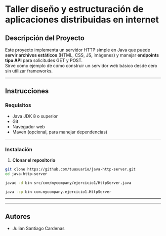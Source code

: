 
# Taller diseño y estructuración de aplicaciones distribuidas en internet

## Descripción del Proyecto
Este proyecto implementa un servidor HTTP simple en Java que puede **servir archivos estáticos** (HTML, CSS, JS, imágenes) y manejar **endpoints tipo API** para solicitudes GET y POST.  
Sirve como ejemplo de cómo construir un servidor web básico desde cero sin utilizar frameworks.

---

## Instrucciones 

### Requisitos
- Java JDK 8 o superior
- Git
- Navegador web
- Maven (opcional, para manejar dependencias)

---

### Instalación
1. **Clonar el repositorio**
```bash
git clone https://github.com/tuusuario/java-http-server.git
cd java-http-server

javac -d bin src/com/mycompany/ejercicio1/HttpServer.java

java -cp bin com.mycompany.ejercicio1.HttpServer
```

---



---

## Autores
- Julian Santiago Cardenas




    